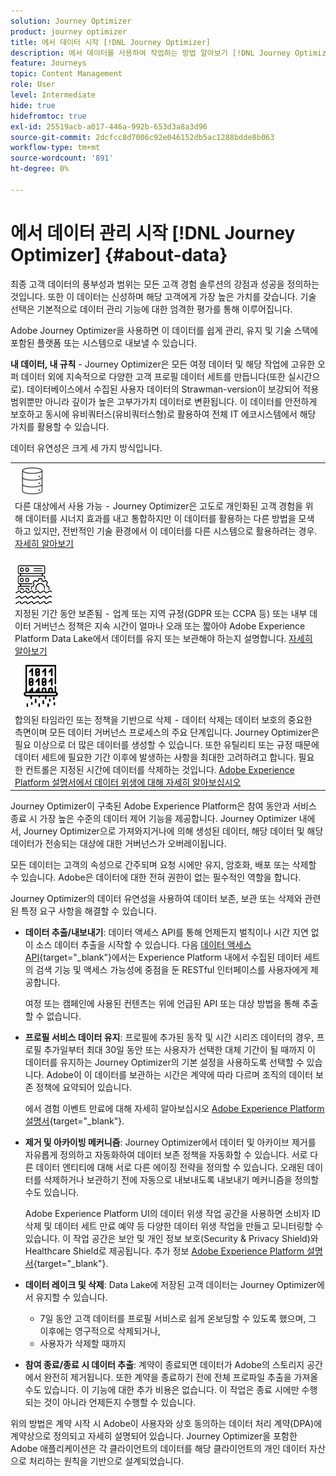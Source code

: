 ```yaml
---
solution: Journey Optimizer
product: journey optimizer
title: 에서 데이터 시작 [!DNL Journey Optimizer]
description: 에서 데이터를 사용하여 작업하는 방법 알아보기 [!DNL Journey Optimizer]
feature: Journeys
topic: Content Management
role: User
level: Intermediate
hide: true
hidefromtoc: true
exl-id: 25519acb-a017-446a-992b-653d3a8a3d96
source-git-commit: 2dcfcc8d7006c92e046152db5ac1288bdde8b063
workflow-type: tm+mt
source-wordcount: '891'
ht-degree: 0%

---
```


# 에서 데이터 관리 시작 [!DNL Journey Optimizer] {#about-data}

최종 고객 데이터의 풍부성과 범위는 모든 고객 경험 솔루션의 강점과 성공을 정의하는 것입니다. 또한 이 데이터는 신성하며 해당 고객에게 가장 높은 가치를 갖습니다. 기술 선택은 기본적으로 데이터 관리 기능에 대한 엄격한 평가를 통해 이루어집니다.

Adobe Journey Optimizer을 사용하면 이 데이터를 쉽게 관리, 유지 및 기술 스택에 포함된 플랫폼 또는 시스템으로 내보낼 수 있습니다.

**내 데이터, 내 규칙** - Journey Optimizer은 모든 여정 데이터 및 해당 작업에 고유한 오퍼 데이터 외에 지속적으로 다양한 고객 프로필 데이터 세트를 만듭니다(또한 실시간으로). 데이터베이스에서 수집된 사용자 데이터의 Strawman-version이 보강되어 적용 범위뿐만 아니라 깊이가 높은 고부가가치 데이터로 변환됩니다. 이 데이터를 안전하게 보호하고 동시에 유비쿼터스(유비쿼터스형)로 활용하여 전체 IT 에코시스템에서 해당 가치를 활용할 수 있습니다.

데이터 유연성은 크게 세 가지 방식입니다.


<table style="table-layout:fixed">
<tr style="border: 0;">
  <td>
    <div><img alt="대상" src="assets/do-not-localize/dest.png" /> 
    <br>다른 대상에서 사용 가능 - Journey Optimizer은 고도로 개인화된 고객 경험을 위해 데이터를 시너지 효과를 내고 통합하지만 이 데이터를 활용하는 다른 방법을 모색하고 있지만, 전반적인 기술 환경에서 이 데이터를 다른 시스템으로 활용하려는 경우.
    <div>
     <a href="../start/ajo-integrations.md">자세히 알아보기</a></div>
    </div>
    <br>
  </td>
</tr>
  <td>
    <div><img alt="유지" src="assets/do-not-localize/retention.png" />  
    <br>지정된 기간 동안 보존됨 - 업계 또는 지역 규정(GDPR 또는 CCPA 등) 또는 내부 데이터 거버넌스 정책은 지속 시간이 얼마나 오래 또는 짧아야 Adobe Experience Platform Data Lake에서 데이터를 유지 또는 보관해야 하는지 설명합니다. <a href="../privacy/get-started-privacy.md">자세히 알아보기</a></div>
  </td>
</tr>
<tr style="border: 0;">
  <td>
    <div><img alt="정책" src="assets/do-not-localize/policy.png" /> 
    <br>합의된 타임라인 또는 정책을 기반으로 삭제 - 데이터 삭제는 데이터 보호의 중요한 측면이며 모든 데이터 거버넌스 프로세스의 주요 단계입니다. Journey Optimizer은 필요 이상으로 더 많은 데이터를 생성할 수 있습니다. 또한 유틸리티 또는 규정 때문에 데이터 세트에 필요한 기간 이후에 발생하는 사항을 최대한 고려하려고 합니다. 필요한 컨트롤은 지정된 시간에 데이터를 삭제하는 것입니다. <a href="https://experienceleague.adobe.com/docs/experience-platform/hygiene/ui/overview.html">Adobe Experience Platform 설명서에서 데이터 위생에 대해 자세히 알아보십시오</a></div>
  </td>
</tr>
</table>

Journey Optimizer이 구축된 Adobe Experience Platform은 참여 동안과 서비스 종료 시 가장 높은 수준의 데이터 제어 기능을 제공합니다. Journey Optimizer 내에서, Journey Optimizer으로 가져와지거나에 의해 생성된 데이터, 해당 데이터 및 해당 데이터가 전송되는 대상에 대한 거버넌스가 오버레이됩니다.

모든 데이터는 고객의 속성으로 간주되며 요청 시에만 유지, 암호화, 배포 또는 삭제할 수 있습니다. Adobe은 데이터에 대한 전혀 권한이 없는 필수적인 역할을 합니다.

Journey Optimizer의 데이터 유연성을 사용하여 데이터 보존, 보관 또는 삭제와 관련된 특정 요구 사항을 해결할 수 있습니다.

* **데이터 추출/내보내기**: 데이터 액세스 API를 통해 언제든지 벌칙이나 시간 지연 없이 소스 데이터 추출을 시작할 수 있습니다. 다음 [데이터 액세스 API](https://experienceleague.adobe.com/docs/experience-platform/data-access/api.html){target=&quot;_blank&quot;}에서는 Experience Platform 내에서 수집된 데이터 세트의 검색 기능 및 액세스 가능성에 중점을 둔 RESTful 인터페이스를 사용자에게 제공합니다. <!--In the future (on roadmap), you can use file-based destinations to export and migrate log data from Adobe Journey Optimizer. -->

   여정 또는 캠페인에 사용된 컨텐츠는 위에 언급된 API 또는 대상 방법을 통해 추출할 수 없습니다.

* **프로필 서비스 데이터 유지**: 프로필에 추가된 동작 및 시간 시리즈 데이터의 경우, 프로필 추가일부터 최대 30일 동안 또는 사용자가 선택한 대체 기간이 될 때까지 이 데이터를 유지하는 Journey Optimizer의 기본 설정을 사용하도록 선택할 수 있습니다. Adobe이 이 데이터를 보관하는 시간은 계약에 따라 다르며 조직의 데이터 보존 정책에 요약되어 있습니다.

   에서 경험 이벤트 만료에 대해 자세히 알아보십시오 [Adobe Experience Platform 설명서](https://experienceleague.adobe.com/docs/experience-platform/profile/event-expirations.html){target=&quot;_blank&quot;}.

* **제거 및 아카이빙 메커니즘**: Journey Optimizer에서 데이터 및 아카이브 제거를 자유롭게 정의하고 자동화하여 데이터 보존 정책을 자동화할 수 있습니다. 서로 다른 데이터 엔티티에 대해 서로 다른 에이징 전략을 정의할 수 있습니다. 오래된 데이터를 삭제하거나 보관하기 전에 자동으로 내보내도록 내보내기 메커니즘을 정의할 수도 있습니다.

   Adobe Experience Platform UI의 데이터 위생 작업 공간을 사용하면 소비자 ID 삭제 및 데이터 세트 만료 예약 등 다양한 데이터 위생 작업을 만들고 모니터링할 수 있습니다. 이 작업 공간은 보안 및 개인 정보 보호(Security &amp; Privacy Shield)와 Healthcare Shield로 제공됩니다. 추가 정보 [Adobe Experience Platform 설명서](https://experienceleague.adobe.com/docs/experience-platform/hygiene/ui/overview.html){target=&quot;_blank&quot;}.

* **데이터 레이크 및 삭제**: Data Lake에 저장된 고객 데이터는 Journey Optimizer에서 유지할 수 있습니다.

   * 7일 동안 고객 데이터를 프로필 서비스로 쉽게 온보딩할 수 있도록 했으며, 그 이후에는 영구적으로 삭제되거나,
   * 사용자가 삭제할 때까지


* **참여 종료/종료 시 데이터 추출**: 계약이 종료되면 데이터가 Adobe의 스토리지 공간에서 완전히 제거됩니다. 또한 계약을 종료하기 전에 전체 프로파일 추출을 가져올 수도 있습니다. 이 기능에 대한 추가 비용은 없습니다. 이 작업은 종료 시에만 수행되는 것이 아니라 언제든지 수행할 수 있습니다.

위의 방법은 계약 시작 시 Adobe이 사용자와 상호 동의하는 데이터 처리 계약(DPA)에 계약상으로 정의되고 자세히 설명되어 있습니다. Journey Optimizer을 포함한 Adobe 애플리케이션은 각 클라이언트의 데이터를 해당 클라이언트의 개인 데이터 자산으로 처리하는 원칙을 기반으로 설계되었습니다.
